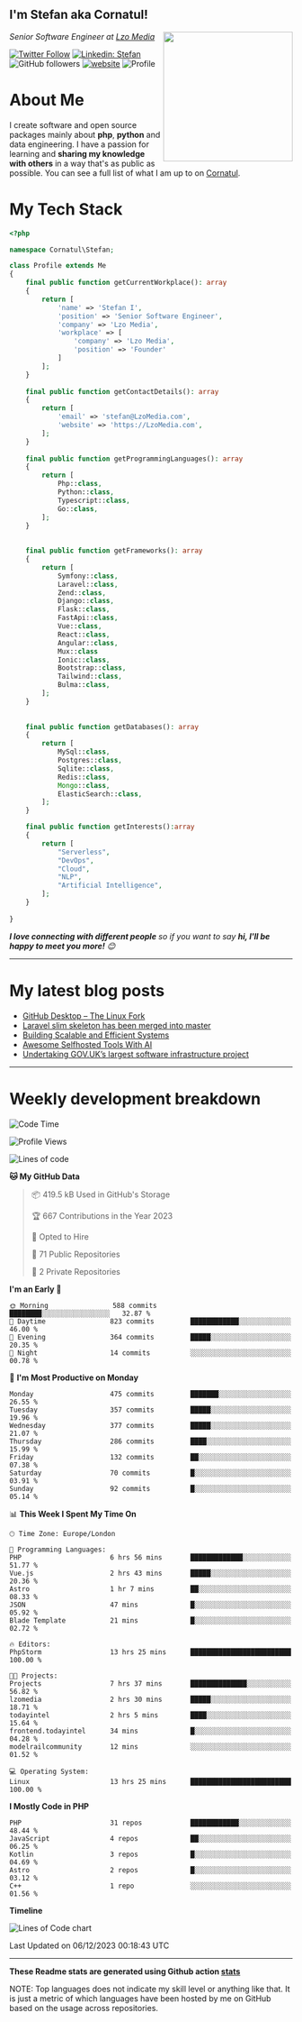 <h2>I'm Stefan aka Cornatul! </h2>
<img align='right' src="https://i.giphy.com/media/YePKU8cVoIF3afvi8s/giphy.webp" width="230">
<p><em>Senior Software Engineer at <a href="https:/lzomedia.com/">Lzo Media
</a>
</em></p>

[![Twitter Follow](https://img.shields.io/twitter/follow/cornatul?label=Follow)](https://twitter.com/intent/follow?screen_name=cornatul)
[![Linkedin: Stefan](https://img.shields.io/badge/cornatul-blue?style=flat-square&logo=Linkedin&logoColor=white&link=https://www.linkedin.com/in/cornatul/)](https://www.linkedin.com/in/cornatul/)
![GitHub followers](https://img.shields.io/github/followers/cornatul?label=Follow&style=social)
[![website](https://img.shields.io/badge/Website-46a2f1.svg?&style=flat-square&logo=Google-Chrome&logoColor=white&link=https://cornatul.com/)](https://cornatul.com/)
![Profile](https://visitor-badge.glitch.me/badge?page_id=cornatul.cornatul)



# About Me
I create software and open source packages mainly about **php**, **python** and data engineering. 
I have a passion for learning and **sharing my knowledge with others** in a way that's as public as possible. 
You can see a full list of what I am up to on [Cornatul](https://lzomedia.com).


# My Tech Stack

```php
<?php

namespace Cornatul\Stefan;

class Profile extends Me
{
    final public function getCurrentWorkplace(): array
    {
        return [
            'name' => 'Stefan I',
            'position' => 'Senior Software Engineer',
            'company' => 'Lzo Media',
            'workplace' => [
                'company' => 'Lzo Media',
                'position' => 'Founder'         
            ]
        ];
    }
    
    final public function getContactDetails(): array
    {
        return [
            'email' => 'stefan@LzoMedia.com',
            'website' => 'https://LzoMedia.com',
        ];
    }
    
    final public function getProgrammingLanguages(): array
    {
        return [
            Php::class,
            Python::class,
            Typescript::class,
            Go::class,
        ];
    }
    
    
    final public function getFrameworks(): array
    {
        return [
            Symfony::class,
            Laravel::class,
            Zend::class,
            Django::class,
            Flask::class,
            FastApi::class,
            Vue::class,
            React::class,
            Angular::class,
            Mux::class
            Ionic::class,
            Bootstrap::class,
            Tailwind::class,
            Bulma::class,
        ];
    }
    
    
    final public function getDatabases(): array
    {
        return [
            MySql::class,
            Postgres::class,
            Sqlite::class,
            Redis::class,
            Mongo::class,
            ElasticSearch::class,
        ];
    }

    final public function getInterests():array
    {
        return [
            "Serverless",
            "DevOps",
            "Cloud",
            "NLP",
            "Artificial Intelligence",
        ];
    }
   
}
```
 <em><b>I love connecting with different people</b> so if you want to say <b>hi, I'll be happy to meet you more!</b> 😊</em>

---
# My latest blog posts
<!-- BLOG-POST-LIST:START -->
- [GitHub Desktop – The Linux Fork](https://blog.lzomedia.com/github-desktop-the-linux-fork/)
- [Laravel slim skeleton has been merged into master](https://blog.lzomedia.com/laravel-slim-skeleton-has-been-merged-into-master/)
- [Building Scalable and Efficient Systems](https://blog.lzomedia.com/building-scalable-and-efficient-systems/)
- [Awesome Selfhosted Tools With AI](https://blog.lzomedia.com/awesome-selfhosted-tools-with-ai/)
- [Undertaking GOV.UK’s largest software infrastructure project](https://blog.lzomedia.com/undertaking-gov-uks-largest-software-infrastructure-project/)
<!-- BLOG-POST-LIST:END -->

---
# Weekly development breakdown
<!--START_SECTION:waka-->
![Code Time](http://img.shields.io/badge/Code%20Time-364%20hrs%2032%20mins-blue)

![Profile Views](http://img.shields.io/badge/Profile%20Views-3-blue)

![Lines of code](https://img.shields.io/badge/From%20Hello%20World%20I%27ve%20Written-8.6%20million%20lines%20of%20code-blue)

**🐱 My GitHub Data** 

> 📦 419.5 kB Used in GitHub's Storage 
 > 
> 🏆 667 Contributions in the Year 2023
 > 
> 💼 Opted to Hire
 > 
> 📜 71 Public Repositories 
 > 
> 🔑 2 Private Repositories 
 > 
**I'm an Early 🐤** 

```text
🌞 Morning                588 commits         ████████░░░░░░░░░░░░░░░░░   32.87 % 
🌆 Daytime                823 commits         ████████████░░░░░░░░░░░░░   46.00 % 
🌃 Evening                364 commits         █████░░░░░░░░░░░░░░░░░░░░   20.35 % 
🌙 Night                  14 commits          ░░░░░░░░░░░░░░░░░░░░░░░░░   00.78 % 
```
📅 **I'm Most Productive on Monday** 

```text
Monday                   475 commits         ███████░░░░░░░░░░░░░░░░░░   26.55 % 
Tuesday                  357 commits         █████░░░░░░░░░░░░░░░░░░░░   19.96 % 
Wednesday                377 commits         █████░░░░░░░░░░░░░░░░░░░░   21.07 % 
Thursday                 286 commits         ████░░░░░░░░░░░░░░░░░░░░░   15.99 % 
Friday                   132 commits         ██░░░░░░░░░░░░░░░░░░░░░░░   07.38 % 
Saturday                 70 commits          █░░░░░░░░░░░░░░░░░░░░░░░░   03.91 % 
Sunday                   92 commits          █░░░░░░░░░░░░░░░░░░░░░░░░   05.14 % 
```


📊 **This Week I Spent My Time On** 

```text
🕑︎ Time Zone: Europe/London

💬 Programming Languages: 
PHP                      6 hrs 56 mins       █████████████░░░░░░░░░░░░   51.77 % 
Vue.js                   2 hrs 43 mins       █████░░░░░░░░░░░░░░░░░░░░   20.36 % 
Astro                    1 hr 7 mins         ██░░░░░░░░░░░░░░░░░░░░░░░   08.33 % 
JSON                     47 mins             █░░░░░░░░░░░░░░░░░░░░░░░░   05.92 % 
Blade Template           21 mins             █░░░░░░░░░░░░░░░░░░░░░░░░   02.72 % 

🔥 Editors: 
PhpStorm                 13 hrs 25 mins      █████████████████████████   100.00 % 

🐱‍💻 Projects: 
Projects                 7 hrs 37 mins       ██████████████░░░░░░░░░░░   56.82 % 
lzomedia                 2 hrs 30 mins       █████░░░░░░░░░░░░░░░░░░░░   18.71 % 
todayintel               2 hrs 5 mins        ████░░░░░░░░░░░░░░░░░░░░░   15.64 % 
frontend.todayintel      34 mins             █░░░░░░░░░░░░░░░░░░░░░░░░   04.28 % 
modelrailcommunity       12 mins             ░░░░░░░░░░░░░░░░░░░░░░░░░   01.52 % 

💻 Operating System: 
Linux                    13 hrs 25 mins      █████████████████████████   100.00 % 
```

**I Mostly Code in PHP** 

```text
PHP                      31 repos            ████████████░░░░░░░░░░░░░   48.44 % 
JavaScript               4 repos             ██░░░░░░░░░░░░░░░░░░░░░░░   06.25 % 
Kotlin                   3 repos             █░░░░░░░░░░░░░░░░░░░░░░░░   04.69 % 
Astro                    2 repos             █░░░░░░░░░░░░░░░░░░░░░░░░   03.12 % 
C++                      1 repo              ░░░░░░░░░░░░░░░░░░░░░░░░░   01.56 % 
```



**Timeline**

![Lines of Code chart](https://raw.githubusercontent.com/cornatul/cornatul/master/assets/bar_graph.png)


 Last Updated on 06/12/2023 00:18:43 UTC
<!--END_SECTION:waka-->


---


**These Readme stats are generated using Github action [stats](https://github.com/cornatul/stats)**

NOTE: Top languages does not indicate my skill level or anything like that. 
It is just a metric of which languages have been hosted by me on GitHub based on the usage across repositories. 
